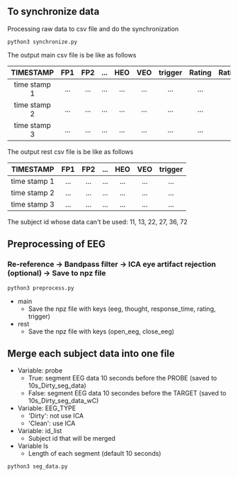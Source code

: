 ## To synchronize data
Processing raw data to csv file and do the synchronization
```
python3 synchronize.py
```
The output main csv file is be like as follows

|TIMESTAMP|FP1|FP2|...|HEO|VEO|trigger|Rating|Rating_RT|Thought|
|:----:|:----:|:----:|:----:|:----:|:----:|:----:|:----:|:----:|:----:|
| time stamp 1|...|...|...|...|...|...|...|...|...|
| time stamp 2|...|...|...|...|...|...|...|...|...|
| time stamp 3|...|...|...|...|...|...|...|...|...|


The output rest csv file is be like as follows

|TIMESTAMP|FP1|FP2|...|HEO|VEO|trigger|
|:----:|:----:|:----:|:----:|:----:|:----:|:----:|
| time stamp 1|...|...|...|...|...|...|
| time stamp 2|...|...|...|...|...|...|
| time stamp 3|...|...|...|...|...|...|



The subject id whose data can't be used: 11, 13, 22, 27, 36, 72

## Preprocessing of EEG 
### Re-reference -> Bandpass filter -> ICA eye artifact rejection (optional) -> Save to npz file
```
python3 preprocess.py
```
* main
  * Save the npz file with keys (eeg, thought, response_time, rating, trigger)
* rest
  * Save the npz file with keys (open_eeg, close_eeg)

## Merge each subject data into one file
* Variable: probe
  * True: segment EEG data 10 seconds before the PROBE (saved to 10s_Dirty_seg_data)
  * False: segment EEG data 10 secondes before the TARGET (saved to 10s_Dirty_seg_data_wC)
* Variable: EEG_TYPE
  * 'Dirty': not use ICA
  * 'Clean': use ICA
* Variable: id_list
  * Subject id that will be merged
* Variable ls
  * Length of each segment (default 10 seconds)
```
python3 seg_data.py
```

